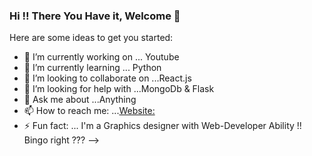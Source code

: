 ### Hi !! There You Have it, Welcome 👋



Here are some ideas to get you started:

- 🔭 I’m currently working on ... Youtube
- 🌱 I’m currently learning ... Python
- 👯 I’m looking to collaborate on ...React.js
- 🤔 I’m looking for help with ...MongoDb & Flask
- 💬 Ask me about ...Anything
- 📫 How to reach me: ...[Website:](https://www.cognitobyte.in/ankandas)
- ⚡ Fun fact: ... I'm a Graphics designer with Web-Developer Ability !! Bingo right ???
-->

